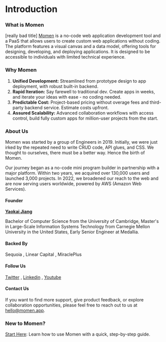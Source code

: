 # Introduction

### What is Momen
[really bad title]
[Momen](http://momen.app) is a no-code web application development tool and a PaaS that allows users to create custom web applications without coding. The platform features a visual canvas and a data model, offering tools for designing, developing, and deploying applications. It is designed to be accessible to individuals with limited technical experience.

### Why Momen

1. **Unified Development:** Streamlined from prototype design to app deployment, with robust built-in backend.
2. **Rapid Iteration:** Say farewell to traditional dev. Create apps in weeks, and iterate your ideas with ease - no coding needed.
3. **Predictable Cost:** Project-based pricing without overage fees and third-party backend service. Estimate costs upfront.
4. **Assured Scalability:** Advanced collaboration workflows with access control, build fully custom apps for million-user projects from the start.

### About Us

Momen was started by a group of Engineers in 2019. Initially, we were just irked by the repeated need to write CRUD code, API glues, and CSS. We thought to ourselves, there must be a better way. Hence the birth of Momen.

Our journey began as a no-code mini program builder in partnership with a major platform. Within two years, we acquired over 130,000 users and launched 3,000 projects. In 2022, we broadened our reach to the web and are now serving users worldwide, powered by AWS (Amazon Web Services).

#### Founder

[**Yaokai Jiang**](https://www.linkedin.com/in/yaokai-jiang-21894924/)

Bachelor of Computer Science from the University of Cambridge, Master's in Large-Scale Information Systems Technology from Carnegie Mellon University in the United States, Early Senior Engineer at Medallia.

#### Backed By

Sequoia , Linear Capital , MiraclePlus

#### Follow Us

[Twitter](https://twitter.com/Momen_HQ) , [Linkedin](https://www.linkedin.com/company/momen-hq/) , [Youtube](https://www.youtube.com/channel/UCItxhdjDH1L-C5Nhx7_AKYQ)

#### Contact Us

If you want to find more support, give product feedback, or explore collaboration opportunities, please feel free to reach out to us at [hello@momen.app](mailto:hello@momen.app).

### New to Momen?

[Start Here](tutorial/how-to-build-a-cms-mvp-version-in-hours.md): Learn how to use Momen with a quick, step-by-step guide.

